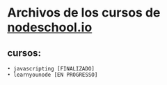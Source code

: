 # Archivos de los cursos de [nodeschool.io](https://nodeschool.io/es/)

## cursos:
    • javascripting [FINALIZADO]
    • learnyounode [EN PROGRESSO]